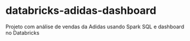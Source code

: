 # databricks-adidas-dashboard
Projeto com análise de vendas da Adidas usando Spark SQL e dashboard no Databricks
